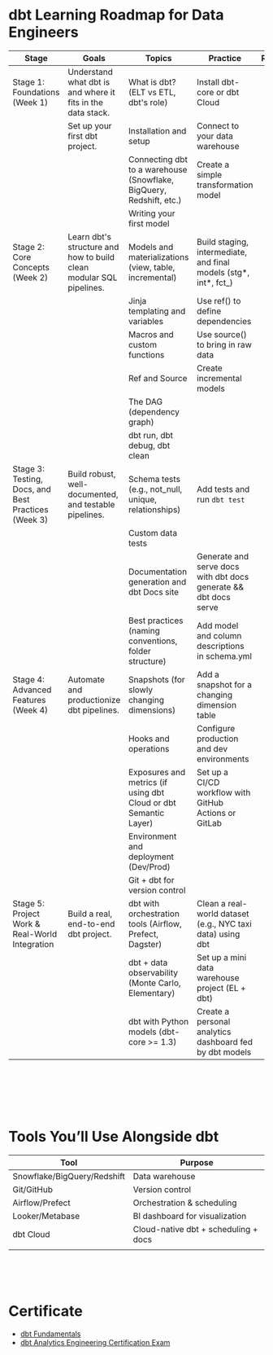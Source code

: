 # dbt Learning Roadmap for Data Engineers

| Stage                                               | Goals                                                               | Topics                                                              | Practice                                                          | Resources |
| --------------------------------------------------- | ------------------------------------------------------------------- | ------------------------------------------------------------------- | ----------------------------------------------------------------- | --------- |
| Stage 1: Foundations (Week 1)                       | Understand what dbt is and where it fits in the data stack.         | What is dbt? (ELT vs ETL, dbt's role)                               | Install dbt-core or dbt Cloud                                     |
|                                                     | Set up your first dbt project.                                      | Installation and setup                                              | Connect to your data warehouse                                    |
|                                                     |                                                                     | Connecting dbt to a warehouse (Snowflake, BigQuery, Redshift, etc.) | Create a simple transformation model                              |
|                                                     |                                                                     | Writing your first model                                            |
| Stage 2: Core Concepts (Week 2)                     | Learn dbt's structure and how to build clean modular SQL pipelines. | Models and materializations (view, table, incremental)              | Build staging, intermediate, and final models (stg*, int*, fct\_) |
|                                                     |                                                                     | Jinja templating and variables                                      | Use ref() to define dependencies                                  |
|                                                     |                                                                     | Macros and custom functions                                         | Use source() to bring in raw data                                 |
|                                                     |                                                                     | Ref and Source                                                      | Create incremental models                                         |
|                                                     |                                                                     | The DAG (dependency graph)                                          |
|                                                     |                                                                     | dbt run, dbt debug, dbt clean                                       |
| Stage 3: Testing, Docs, and Best Practices (Week 3) | Build robust, well-documented, and testable pipelines.              | Schema tests (e.g., not_null, unique, relationships)                | Add tests and run `dbt test`                                      |
|                                                     |                                                                     | Custom data tests                                                   |
|                                                     |                                                                     | Documentation generation and dbt Docs site                          | Generate and serve docs with dbt docs generate && dbt docs serve  |
|                                                     |                                                                     | Best practices (naming conventions, folder structure)               | Add model and column descriptions in schema.yml                   |
| Stage 4: Advanced Features (Week 4)                 | Automate and productionize dbt pipelines.                           | Snapshots (for slowly changing dimensions)                          | Add a snapshot for a changing dimension table                     |
|                                                     |                                                                     | Hooks and operations                                                | Configure production and dev environments                         |
|                                                     |                                                                     | Exposures and metrics (if using dbt Cloud or dbt Semantic Layer)    | Set up a CI/CD workflow with GitHub Actions or GitLab             |
|                                                     |                                                                     | Environment and deployment (Dev/Prod)                               |
|                                                     |                                                                     | Git + dbt for version control                                       |
| Stage 5: Project Work & Real-World Integration      | Build a real, end-to-end dbt project.                               | dbt with orchestration tools (Airflow, Prefect, Dagster)            | Clean a real-world dataset (e.g., NYC taxi data) using dbt        |
|                                                     |                                                                     | dbt + data observability (Monte Carlo, Elementary)                  | Set up a mini data warehouse project (EL + dbt)                   |
|                                                     |                                                                     | dbt with Python models (dbt-core >= 1.3)                            | Create a personal analytics dashboard fed by dbt models           |

&nbsp;

&nbsp;

&nbsp;

# Tools You’ll Use Alongside dbt

| Tool                        | Purpose                              |
| --------------------------- | ------------------------------------ |
| Snowflake/BigQuery/Redshift | Data warehouse                       |
| Git/GitHub                  | Version control                      |
| Airflow/Prefect             | Orchestration & scheduling           |
| Looker/Metabase             | BI dashboard for visualization       |
| dbt Cloud                   | Cloud-native dbt + scheduling + docs |
|                             |                                      |

&nbsp;

&nbsp;

# Certificate

- [dbt Fundamentals](https://learn.getdbt.com/courses/dbt-fundamentals?utm_source=chatgpt.com)
- [dbt Analytics Engineering Certification Exam](https://www.getdbt.com/certifications/analytics-engineer-certification-exam?utm_source=chatgpt.com)

&nbsp;
